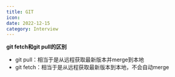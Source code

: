 ```yaml
---
title: GIT
icon: 
date: 2022-12-15
category: Interview
---
```


**git fetch和git pull的区别**

- git pull：相当于是从远程获取最新版本并merge到本地
- git fetch：相当于是从远程获取最新版本到本地，不会自动merge